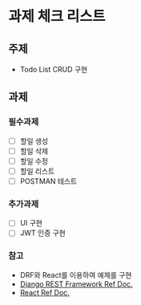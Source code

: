 # 과제 체크 리스트

## 주제

- Todo List CRUD 구현

## 과제

### 필수과제

- [ ] 할일 생성
- [ ] 할일 삭제
- [ ] 할일 수정
- [ ] 할일 리스트
- [ ] POSTMAN 테스트

### 추가과제

- [ ] UI 구현
- [ ] JWT 인증 구현

### 참고

- DRF와 React를 이용하여 예제를 구현
- [Django REST Framework Ref Doc.](https://www.django-rest-framework.org/)
- [React Ref Doc.](https://ko.reactjs.org/)
